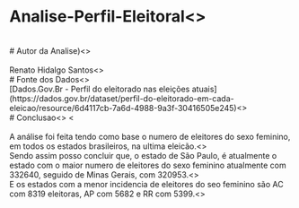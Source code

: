 # Analise-Perfil-Eleitoral<>
<br>
# Autor da Analise)<>
<br>
<br> Renato Hidalgo Santos<>
<br>
# Fonte dos Dados<>
<br>[Dados.Gov.Br - Perfil do eleitorado nas eleições atuais](https://dados.gov.br/dataset/perfil-do-eleitorado-em-cada-eleicao/resource/6d4117cb-7a6d-4988-9a3f-30416505e245)<>
<br>
# Conclusao<>
<<br>
<br>A análise foi feita tendo como base o numero de eleitores do sexo feminino, em todos os estados brasileiros, na ultima eleicão.<>
<br>Sendo assim posso concluir que, o estado de São Paulo, é atualmente o estado com o maior numero de eleitores do sexo feminino atualmente com 332640, seguido de Minas Gerais, com 320953.<>
<br>E os estados com a menor incidencia de eleitores do seo feminino são AC com 8319 eleitoras, AP com 5682 e RR com 5399.<>
